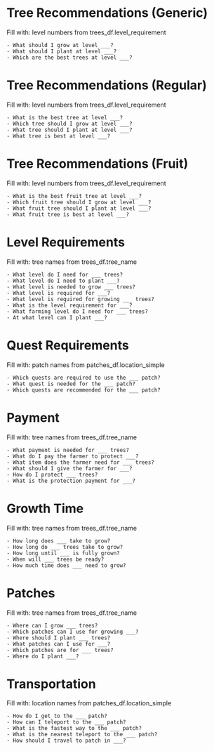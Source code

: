 # Tree Recommendations (Generic)
Fill with: level numbers from trees_df.level_requirement

    - What should I grow at level ___?
    - What should I plant at level ___?
    - Which are the best trees at level ___?

# Tree Recommendations (Regular)
Fill with: level numbers from trees_df.level_requirement

    - What is the best tree at level ___?
    - Which tree should I grow at level ___?
    - What tree should I plant at level ___?
    - What tree is best at level ___?

# Tree Recommendations (Fruit)
Fill with: level numbers from trees_df.level_requirement

    - What is the best fruit tree at level ___?
    - Which fruit tree should I grow at level ___?
    - What fruit tree should I plant at level ___?
    - What fruit tree is best at level ___?

# Level Requirements
Fill with: tree names from trees_df.tree_name

    - What level do I need for ___ trees?
    - What level do I need to plant ___?
    - What level is needed to grow ___ trees?
    - What level is required for ___?
    - What level is required for growing ___ trees?
    - What is the level requirement for ___?
    - What farming level do I need for ___ trees?
    - At what level can I plant ___?

# Quest Requirements
Fill with: patch names from patches_df.location_simple

    - Which quests are required to use the ___ patch?
    - What quest is needed for the ___ patch?
    - Which quests are recommended for the ___ patch?


# Payment
Fill with: tree names from trees_df.tree_name

    - What payment is needed for ___ trees?
    - What do I pay the farmer to protect ___?
    - What item does the farmer need for ___ trees?
    - What should I give the farmer for ___?
    - How do I protect ___ trees?
    - What is the protection payment for ___?

# Growth Time
Fill with: tree names from trees_df.tree_name

    - How long does ___ take to grow?
    - How long do ___ trees take to grow?
    - How long until ___ is fully grown?
    - When will ___ trees be ready?
    - How much time does ___ need to grow?

# Patches
Fill with: tree names from trees_df.tree_name

    - Where can I grow ___ trees?
    - Which patches can I use for growing ___?
    - Where should I plant ___ trees?
    - What patches can I use for ___?
    - Which patches are for ___ trees?
    - Where do I plant ___?

# Transportation
Fill with: location names from patches_df.location_simple

    - How do I get to the ___ patch?
    - How can I teleport to the ___ patch?
    - What is the fastest way to the ___ patch?
    - What is the nearest teleport to the ___ patch?
    - How should I travel to patch in ___?